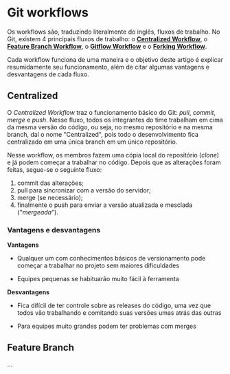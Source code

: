 # Git workflows

Os workflows são, traduzindo literalmente do inglês, fluxos de trabalho. No Git, existem 4 principais fluxos de trabalho: o **[Centralized Workflow](#centralized)**, o **[Feature Branch Workflow](#feature-branch)**, o **[Gitflow Workflow](#gitflow)** e o **[Forking Workflow](#forking)**.

Cada workflow funciona de uma maneira e o objetivo deste artigo é explicar resumidamente seu funcionamento, além de citar algumas vantagens e desvantagens de cada fluxo.

## Centralized

O _Centralized Workflow_ traz o funcionamento básico do Git: _pull_, _commit_, _merge_ e _push_. Nesse fluxo, todos os integrantes do time trabalham em cima da mesma versão do código, ou seja, no mesmo repositório e na mesma branch, daí o nome "Centralized", pois todo o desenvolvimento fica centralizado em uma única branch em um único repositório.

Nesse workflow, os membros fazem uma cópia local do repositório (_clone_) e já podem começar a trabalhar no código. Depois que as alterações foram feitas, segue-se o seguinte fluxo:

1. commit das alterações;
2. pull para sincronizar com a versão do servidor;
3. merge (se necessário);
4. finalmente o push para enviar a versão atualizada e mesclada ("_mergeada_").


### Vantagens e desvantagens

**Vantagens**

- Qualquer um com conhecimentos básicos de versionamento pode começar a trabalhar no projeto sem maiores dificuldades

- Equipes pequenas se habituarão muito fácil à ferramenta

**Desvantagens**

 - Fica difícil de ter controle sobre as releases do código, uma vez que todos vão trabalhando e comitando suas versões umas atrás das outras

 - Para equipes muito grandes podem ter problemas com merges

## Feature Branch

 ...
